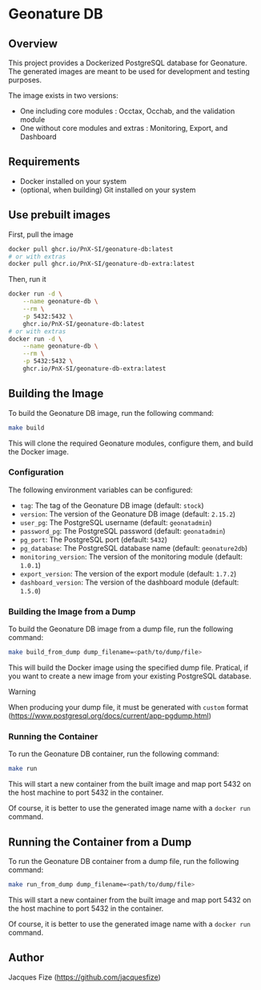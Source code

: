 # Geonature DB

## Overview

This project provides a Dockerized PostgreSQL database for Geonature. The generated images are meant to be used for development and testing purposes.

The image exists in two versions:

- One including core modules : Occtax, Occhab, and the validation module
- One without core modules and extras : Monitoring, Export, and Dashboard

## Requirements

- Docker installed on your system
- (optional, when building) Git installed on your system

## Use prebuilt images

First, pull the image

```bash
docker pull ghcr.io/PnX-SI/geonature-db:latest
# or with extras
docker pull ghcr.io/PnX-SI/geonature-db-extra:latest
```

Then, run it

```bash
docker run -d \
    --name geonature-db \
    --rm \
    -p 5432:5432 \
    ghcr.io/PnX-SI/geonature-db:latest
# or with extras
docker run -d \
    --name geonature-db \
    --rm \
    -p 5432:5432 \
    ghcr.io/PnX-SI/geonature-db-extra:latest
```

## Building the Image

To build the Geonature DB image, run the following command:

```bash
make build
```

This will clone the required Geonature modules, configure them, and build the Docker image.

### Configuration

The following environment variables can be configured:

- `tag`: The tag of the Geonature DB image (default: `stock`)
- `version`: The version of the Geonature DB image (default: `2.15.2`)
- `user_pg`: The PostgreSQL username (default: `geonatadmin`)
- `password_pg`: The PostgreSQL password (default: `geonatadmin`)
- `pg_port`: The PostgreSQL port (default: `5432`)
- `pg_database`: The PostgreSQL database name (default: `geonature2db`)
- `monitoring_version`: The version of the monitoring module (default: `1.0.1`)
- `export_version`: The version of the export module (default: `1.7.2`)
- `dashboard_version`: The version of the dashboard module (default: `1.5.0`)

### Building the Image from a Dump

To build the Geonature DB image from a dump file, run the following command:

```bash
make build_from_dump dump_filename=<path/to/dump/file>
```

This will build the Docker image using the specified dump file. Pratical, if you want to create a new image from your existing PostgreSQL database.

> [!WARNING]  
> When producing your dump file, it must be generated with `custom` format (https://www.postgresql.org/docs/current/app-pgdump.html)

### Running the Container

To run the Geonature DB container, run the following command:

```bash
make run
```

This will start a new container from the built image and map port 5432 on the host machine to port 5432 in the container.

Of course, it is better to use the generated image name with a `docker run` command.

## Running the Container from a Dump

To run the Geonature DB container from a dump file, run the following command:

```bash
make run_from_dump dump_filename=<path/to/dump/file>
```

This will start a new container from the built image and map port 5432 on the host machine to port 5432 in the container.

Of course, it is better to use the generated image name with a `docker run` command.

## Author

Jacques Fize (https://github.com/jacquesfize)
